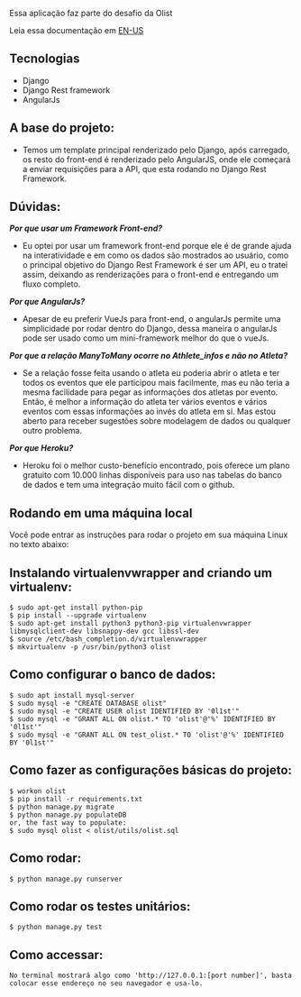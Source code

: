 Essa aplicação faz parte do desafio da Olist

Leia essa documentação em [EN-US](README.md)

## Tecnologias
* Django
* Django Rest framework
* AngularJs

## A base do projeto:
* Temos um template principal renderizado pelo Django, após carregado, os resto do front-end é renderizado pelo AngularJS, onde ele começará a enviar requisições para a API, que esta rodando no Django Rest Framework.


## Dúvidas:
***Por que usar um Framework Front-end?***
* Eu optei por usar um framework front-end porque ele é de grande ajuda na interatividade e em como os dados são mostrados ao usuário, como o principal objetivo do Django Rest Framework é ser um API, eu o tratei assim, deixando as renderizações para o front-end e entregando um fluxo completo.

***Por que AngularJs?***
* Apesar de eu preferir VueJs para front-end, o angularJs permite uma simplicidade por rodar dentro do Django, dessa maneira o angularJs pode ser usado como um mini-framework melhor do que o vueJs.

***Por que a relação ManyToMany ocorre no Athlete_infos e não no Atleta?***
* Se a relação fosse feita usando o atleta eu poderia abrir o atleta e ter todos os eventos que ele participou mais facilmente, mas eu não teria a mesma facilidade para pegar as informações dos atletas por evento. Então, é melhor a informação do atleta ter vários eventos e vários eventos com essas informações ao invés do atleta em si. Mas estou aberto para receber sugestões sobre modelagem de dados ou qualquer outro problema.

***Por que Heroku?***
* Heroku foi o melhor custo-benefício encontrado, pois oferece um plano gratuito com 10.000 linhas disponíveis para uso nas tabelas do banco de dados e tem uma integração muito fácil com o github.


## Rodando em uma máquina local
Você pode entrar as instruções para rodar o projeto em sua máquina Linux no texto abaixo:

## Instalando virtualenvwrapper and criando um virtualenv:
    $ sudo apt-get install python-pip
    $ pip install --upgrade virtualenv
    $ sudo apt-get install python3 python3-pip virtualenvwrapper libmysqlclient-dev libsnappy-dev gcc libssl-dev
    $ source /etc/bash_completion.d/virtualenvwrapper
    $ mkvirtualenv -p /usr/bin/python3 olist

## Como configurar o banco de dados:
    $ sudo apt install mysql-server
    $ sudo mysql -e "CREATE DATABASE olist"
    $ sudo mysql -e "CREATE USER olist IDENTIFIED BY '0l1st'"
    $ sudo mysql -e "GRANT ALL ON olist.* TO 'olist'@'%' IDENTIFIED BY '0l1st'"
    $ sudo mysql -e "GRANT ALL ON test_olist.* TO 'olist'@'%' IDENTIFIED BY '0l1st'"

## Como fazer as configurações básicas do projeto:
    $ workon olist
    $ pip install -r requirements.txt
    $ python manage.py migrate
    $ python manage.py populateDB
    or, the fast way to populate:
    $ sudo mysql olist < olist/utils/olist.sql

## Como rodar:
    $ python manage.py runserver

## Como rodar os testes unitários:
    $ python manage.py test

## Como accessar:
    No terminal mostrará algo como 'http://127.0.0.1:[port number]', basta colocar esse endereço no seu navegador e usa-lo.